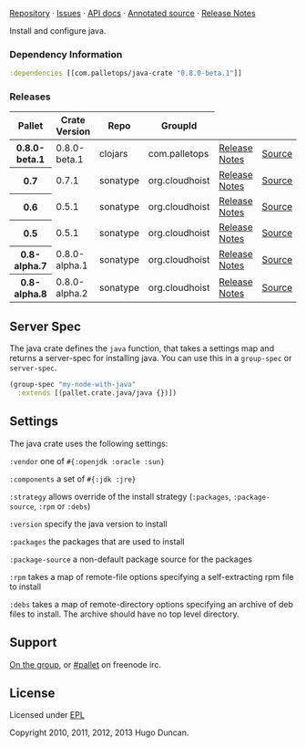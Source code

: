 [Repository](https://github.com/pallet/java-crate) &#xb7; 
[Issues](https://github.com/pallet/java-crate/issues) &#xb7; 
[API docs](http://palletops.com/java-crate/0.8/api) &#xb7; 
[Annotated source](http://palletops.com/java-crate/0.8/annotated/uberdoc.html) &#xb7; 
[Release Notes](https://github.com/pallet/java-crate/blob/develop/ReleaseNotes.md)

Install and configure java.

### Dependency Information

```clj
:dependencies [[com.palletops/java-crate "0.8.0-beta.1"]]
```

### Releases

<table>
<thead>
  <tr><th>Pallet</th><th>Crate Version</th><th>Repo</th><th>GroupId</th></tr>
</thead>
<tbody>
  <tr>
    <th>0.8.0-beta.1</th>
    <td>0.8.0-beta.1</td>
    <td>clojars</td>
    <td>com.palletops</td>
    <td><a href='https://github.com/pallet/java-crate/blob/java-0.8.0-beta.1/ReleaseNotes.md'>Release Notes</a></td>
    <td><a href='https://github.com/pallet/java-crate/blob/java-0.8.0-beta.1/'>Source</a></td>
  </tr>
  <tr>
    <th>0.7</th>
    <td>0.7.1</td>
    <td>sonatype</td>
    <td>org.cloudhoist</td>
    <td><a href='https://github.com/pallet/java-crate/blob/java-0.7.1/ReleaseNotes.md'>Release Notes</a></td>
    <td><a href='https://github.com/pallet/java-crate/blob/java-0.7.1/'>Source</a></td>
  </tr>
  <tr>
    <th>0.6</th>
    <td>0.5.1</td>
    <td>sonatype</td>
    <td>org.cloudhoist</td>
    <td><a href='https://github.com/pallet/java-crate/blob/java-0.5.1/ReleaseNotes.md'>Release Notes</a></td>
    <td><a href='https://github.com/pallet/java-crate/blob/java-0.5.1/'>Source</a></td>
  </tr>
  <tr>
    <th>0.5</th>
    <td>0.5.1</td>
    <td>sonatype</td>
    <td>org.cloudhoist</td>
    <td><a href='https://github.com/pallet/java-crate/blob/java-0.5.1/ReleaseNotes.md'>Release Notes</a></td>
    <td><a href='https://github.com/pallet/java-crate/blob/java-0.5.1/'>Source</a></td>
  </tr>
  <tr>
    <th>0.8-alpha.7</th>
    <td>0.8.0-alpha.1</td>
    <td>sonatype</td>
    <td>org.cloudhoist</td>
    <td><a href='https://github.com/pallet/java-crate/blob/java-0.8.0-alpha.1/ReleaseNotes.md'>Release Notes</a></td>
    <td><a href='https://github.com/pallet/java-crate/blob/java-0.8.0-alpha.1/'>Source</a></td>
  </tr>
  <tr>
    <th>0.8-alpha.8</th>
    <td>0.8.0-alpha.2</td>
    <td>sonatype</td>
    <td>org.cloudhoist</td>
    <td><a href='https://github.com/pallet/java-crate/blob/java-0.8.0-alpha.2/ReleaseNotes.md'>Release Notes</a></td>
    <td><a href='https://github.com/pallet/java-crate/blob/java-0.8.0-alpha.2/'>Source</a></td>
  </tr>
</tbody>
</table>

## Server Spec

The java crate defines the `java` function, that takes a settings map and
returns a server-spec for installing java.  You can use this in a `group-spec`
or `server-spec`.

```clj
(group-spec "my-node-with-java"
  :extends [(pallet.crate.java/java {})])
```

## Settings

The java crate uses the following settings:

`:vendor`
one of `#{:openjdk :oracle :sun}`

`:components`
a set of `#{:jdk :jre}`

`:strategy`
allows override of the install strategy (`:packages`, `:package-source`, `:rpm`
or `:debs`)

`:version`
specify the java version to install

`:packages`
the packages that are used to install

`:package-source`
a non-default package source for the packages

`:rpm`
takes a map of remote-file options specifying a self-extracting rpm file
to install

`:debs`
takes a map of remote-directory options specifying an archive of deb files to
install. The archive should have no top level directory.

## Support

[On the group](http://groups.google.com/group/pallet-clj), or
[#pallet](http://webchat.freenode.net/?channels=#pallet) on freenode irc.

## License

Licensed under [EPL](http://www.eclipse.org/legal/epl-v10.html)

Copyright 2010, 2011, 2012, 2013 Hugo Duncan.
